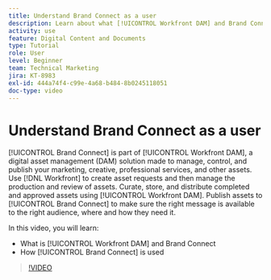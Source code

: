 ```yaml
---
title: Understand Brand Connect as a user
description: Learn about what [!UICONTROL Workfront DAM] and Brand Connect are and how they are used.
activity: use
feature: Digital Content and Documents
type: Tutorial
role: User
level: Beginner
team: Technical Marketing
jira: KT-8983
exl-id: 444a74f4-c99e-4a68-b484-8b0245118051
doc-type: video
---
```

# Understand Brand Connect as a user

[!UICONTROL Brand Connect] is part of [!UICONTROL Workfront DAM], a digital asset management (DAM) solution made to manage, control, and publish your marketing, creative, professional services, and other assets. Use [!DNL Workfront] to create asset requests and then manage the production and review of assets. Curate, store, and distribute completed and approved assets using [!UICONTROL Workfront DAM]. Publish assets to [!UICONTROL Brand Connect] to make sure the right message is available to the right audience, where and how they need it.

In this video, you will learn:

* What is [!UICONTROL Workfront DAM] and Brand Connect
* How [!UICONTROL Brand Connect] is used

>[!VIDEO](https://video.tv.adobe.com/v/335245/?quality=12&learn=on&enablevpops)
